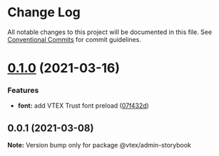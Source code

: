 # Change Log

All notable changes to this project will be documented in this file.
See [Conventional Commits](https://conventionalcommits.org) for commit guidelines.

# [0.1.0](https://github.com/vtex/onda/compare/@vtex/admin-storybook@0.0.1...@vtex/admin-storybook@0.1.0) (2021-03-16)


### Features

* **font:** add VTEX Trust font preload ([07f432d](https://github.com/vtex/onda/commit/07f432d8c6f74e8af4de6d5ca5f188466480f567))





## 0.0.1 (2021-03-08)

**Note:** Version bump only for package @vtex/admin-storybook
